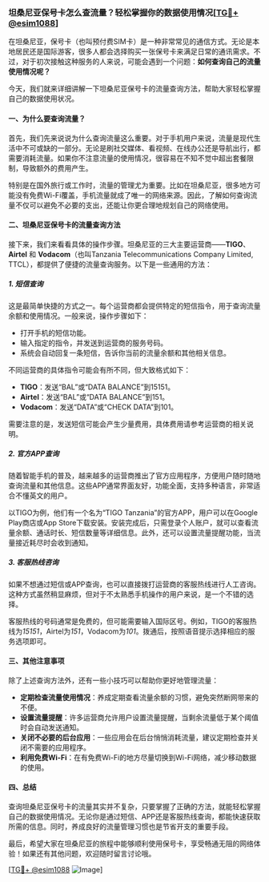 ### 坦桑尼亚保号卡怎么查流量？轻松掌握你的数据使用情况[[TG💪+ @esim1088](https://t.me/s/esim1088)]

在坦桑尼亚，保号卡（也叫预付费SIM卡）是一种非常常见的通信方式。无论是本地居民还是国际游客，很多人都会选择购买一张保号卡来满足日常的通讯需求。不过，对于初次接触这种服务的人来说，可能会遇到一个问题：**如何查询自己的流量使用情况呢？**

今天，我们就来详细讲解一下坦桑尼亚保号卡的流量查询方法，帮助大家轻松掌握自己的数据使用状况。

#### **一、为什么要查询流量？**

首先，我们先来说说为什么查询流量这么重要。对于手机用户来说，流量是现代生活中不可或缺的一部分。无论是刷社交媒体、看视频、在线办公还是导航出行，都需要消耗流量。如果你不注意流量的使用情况，很容易在不知不觉中超出套餐限制，导致额外的费用产生。

特别是在国外旅行或工作时，流量的管理尤为重要。比如在坦桑尼亚，很多地方可能没有免费Wi-Fi覆盖，手机流量就成了唯一的网络来源。因此，了解如何查询流量不仅可以避免不必要的支出，还能让你更合理地规划自己的网络使用。

#### **二、坦桑尼亚保号卡的流量查询方法**

接下来，我们来看看具体的操作步骤。坦桑尼亚的三大主要运营商——**TIGO**、**Airtel** 和 **Vodacom**（也叫Tanzania Telecommunications Company Limited, TTCL），都提供了便捷的流量查询服务。以下是一些通用的方法：

##### **1. 短信查询**

这是最简单快捷的方式之一。每个运营商都会提供特定的短信指令，用于查询流量余额和使用情况。一般来说，操作步骤如下：

- 打开手机的短信功能。
- 输入指定的指令，并发送到运营商的服务号码。
- 系统会自动回复一条短信，告诉你当前的流量余额和其他相关信息。

不同运营商的具体指令可能会有所不同，但大致格式如下：

- **TIGO**：发送“BAL”或“DATA BALANCE”到15151。
- **Airtel**：发送“BAL”或“DATA BALANCE”到151。
- **Vodacom**：发送“DATA”或“CHECK DATA”到101。

需要注意的是，发送短信可能会产生少量费用，具体费用请参考运营商的相关说明。

##### **2. 官方APP查询**

随着智能手机的普及，越来越多的运营商推出了官方应用程序，方便用户随时随地查询流量和其他信息。这些APP通常界面友好，功能全面，支持多种语言，非常适合不懂英文的用户。

以TIGO为例，他们有一个名为“TIGO Tanzania”的官方APP，用户可以在Google Play商店或App Store下载安装。安装完成后，只需登录个人账户，就可以查看流量余额、通话时长、短信数量等详细信息。此外，还可以设置流量提醒功能，当流量接近耗尽时会收到通知。

##### **3. 客服热线咨询**

如果不想通过短信或APP查询，也可以直接拨打运营商的客服热线进行人工咨询。这种方式虽然稍显麻烦，但对于不太熟悉手机操作的用户来说，是一个不错的选择。

客服热线的号码通常是免费的，但可能需要输入国际区号。例如，TIGO的客服热线为*15151*，Airtel为*151*，Vodacom为*101*。拨通后，按照语音提示选择相应的服务选项即可。

#### **三、其他注意事项**

除了上述查询方法外，还有一些小技巧可以帮助你更好地管理流量：

- **定期检查流量使用情况**：养成定期查看流量余额的习惯，避免突然断网带来的不便。
- **设置流量提醒**：许多运营商允许用户设置流量提醒，当剩余流量低于某个阈值时会自动发送通知。
- **关闭不必要的后台应用**：一些应用会在后台悄悄消耗流量，建议定期检查并关闭不需要的应用程序。
- **利用免费Wi-Fi**：在有免费Wi-Fi的地方尽量切换到Wi-Fi网络，减少移动数据的使用。

#### **四、总结**

查询坦桑尼亚保号卡的流量其实并不复杂，只要掌握了正确的方法，就能轻松掌握自己的数据使用情况。无论你是通过短信、APP还是客服热线查询，都能快速获取所需的信息。同时，养成良好的流量管理习惯也是节省开支的重要手段。

最后，希望大家在坦桑尼亚的旅程中能够顺利使用保号卡，享受畅通无阻的网络体验！如果还有其他问题，欢迎随时留言讨论哦。

[[TG💪+ @esim1088](https://t.me/s/esim1088) ![Image](https://i.postimg.cc/4NQfJmqS/Snipaste-2025-05-13-00-14-12.png)]